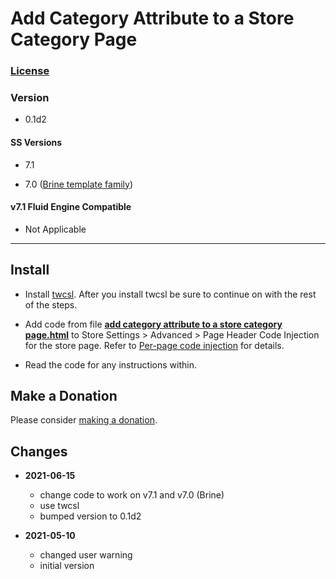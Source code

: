 # Add Category Attribute to a Store Category Page

### [License][99]

### Version

  * 0.1d2

#### SS Versions

  * 7.1
  
  * 7.0 ([Brine template family][1])

#### v7.1 Fluid Engine Compatible

  * Not Applicable

---

## Install

* Install [twcsl][2]. After you install twcsl be sure to continue on with the
  rest of the steps.
  
* Add code from file **[add category attribute to a store category
  page.html][3]** to Store Settings > Advanced > Page Header Code Injection for
  the store page. Refer to [Per-page code injection][4] for details.
  
* Read the code for any instructions within.

## Make a Donation

Please consider [making a donation][5].

## Changes

* **2021-06-15**

  * change code to work on v7.1 and v7.0 (Brine)
  * use twcsl
  * bumped version to 0.1d2
  
* **2021-05-10**

  * changed user warning
  * initial version

[1]: https://support.squarespace.com/hc/en-us/articles/212512738-Brine-template-family
[2]: https://github.com/tomsWebConsulting/twcsl#install-options
[3]: add%20category%20attribute%20to%20a%20store%20category%20page.html#L1
[4]: https://support.squarespace.com/hc/en-us/articles/205815908-Using-code-injection#toc-per-page-code-injection
[5]: https://github.com/tomsWebConsulting/twcsl#make-a-donation
[99]: https://github.com/tomsWebConsulting/twcsl/blob/main/LICENSE.txt#L1
